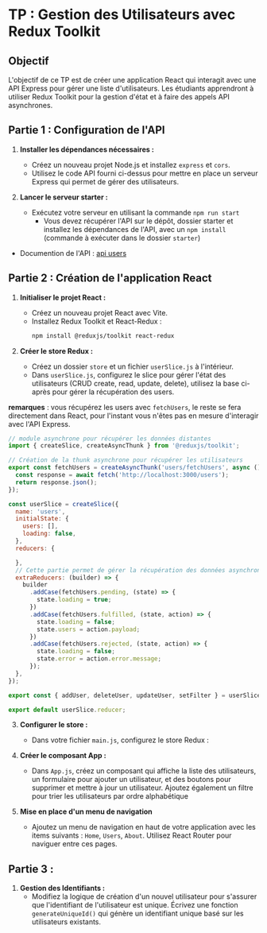# TP : Gestion des Utilisateurs avec Redux Toolkit

## Objectif
L'objectif de ce TP est de créer une application React qui interagit avec une API Express pour gérer une liste d'utilisateurs. Les étudiants apprendront à utiliser Redux Toolkit pour la gestion d'état et à faire des appels API asynchrones.

## Partie 1 : Configuration de l'API

1. **Installer les dépendances nécessaires :**
   - Créez un nouveau projet Node.js et installez `express` et `cors`.
   - Utilisez le code API fourni ci-dessus pour mettre en place un serveur Express qui permet de gérer des utilisateurs.

2. **Lancer le serveur starter :**
   - Exécutez votre serveur en utilisant la commande `npm run start` 
     - Vous devez récupérer l'API sur le dépôt, dossier starter et installez les dépendances de l'API, avec un `npm install` (commande à exécuter dans le dossier `starter`)
  - Documention de l'API : [api users](./05_doc_api.md)
  
## Partie 2 : Création de l'application React

1. **Initialiser le projet React :**
   - Créez un nouveau projet React avec Vite.
   - Installez Redux Toolkit et React-Redux :
     ```bash
     npm install @reduxjs/toolkit react-redux
     ```

2. **Créer le store Redux :**
   - Créez un dossier `store` et un fichier `userSlice.js` à l'intérieur.
   - Dans `userSlice.js`, configurez le slice pour gérer l'état des utilisateurs (CRUD create, read, update, delete), utilisez la base ci-après pour gérer la récupération des users.

**remarques** : vous récupérez les users avec `fetchUsers`, le reste se fera directement dans React, pour l'instant vous n'êtes pas en mesure d'interagir avec l'API Express.

   ```javascript
   // module asynchrone pour récupérer les données distantes
   import { createSlice, createAsyncThunk } from '@reduxjs/toolkit';

   // Création de la thunk asynchrone pour récupérer les utilisateurs
   export const fetchUsers = createAsyncThunk('users/fetchUsers', async () => {
     const response = await fetch('http://localhost:3000/users');
     return response.json();
   });

   const userSlice = createSlice({
     name: 'users',
     initialState: {
       users: [],
       loading: false,
     },
     reducers: {
 
     },
     // Cette partie permet de gérer la récupération des données asynchrone avec fetchUsers 
     extraReducers: (builder) => {
       builder
         .addCase(fetchUsers.pending, (state) => {
           state.loading = true;
         })
         .addCase(fetchUsers.fulfilled, (state, action) => {
           state.loading = false;
           state.users = action.payload;
         })
         .addCase(fetchUsers.rejected, (state, action) => {
           state.loading = false;
           state.error = action.error.message;
         });
     },
   });

   export const { addUser, deleteUser, updateUser, setFilter } = userSlice.actions;

   export default userSlice.reducer;
   ```

3. **Configurer le store :**
   - Dans votre fichier `main.js`, configurez le store Redux :

4. **Créer le composant App :**
   - Dans `App.js`, créez un composant qui affiche la liste des utilisateurs, un formulaire pour ajouter un utilisateur, et des boutons pour supprimer et mettre à jour un utilisateur. Ajoutez également un filtre pour trier les utilisateurs par ordre alphabétique

6. **Mise en place d'un menu de navigation**
   - Ajoutez un menu de navigation en haut de votre application avec les items suivants : `Home`, `Users`, `About`. Utilisez React Router pour naviguer entre ces pages.


## Partie 3 : 

1. **Gestion des Identifiants :**
   - Modifiez la logique de création d'un nouvel utilisateur pour s'assurer que l'identifiant de l'utilisateur est unique. Écrivez une fonction `generateUniqueId()` qui génère un identifiant unique basé sur les utilisateurs existants.

